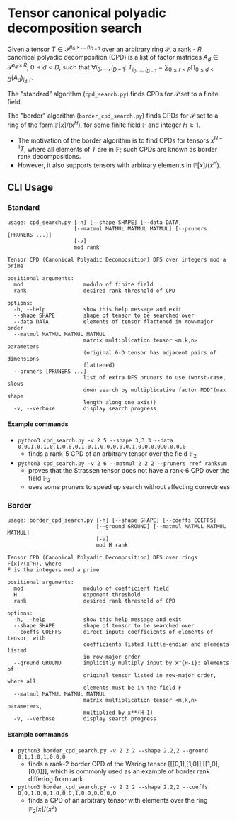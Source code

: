# Tensor canonical polyadic decomposition search

Given a tensor $T\in \mathcal{P}^{n_0\times\dots\ n_{D-1}}$ over an arbitrary ring $\mathcal{P}$,
a rank - $R$ canonical polyadic decomposition (CPD) is a list of factor matrices $A_d\in\mathcal{P}^{n_d\times R},\ 0\le d<D$, such that $\forall i_0,\dots,i_{D-1}:\ T_{i_0,\dots,i_{D-1}} = \sum_{0\le r<R} \prod_{0\le d<D} (A_d)_{i_d,r}$.

The "standard" algorithm (`cpd_search.py`) finds CPDs for $\mathcal{P}$ set to a finite field.

The "border" algorithm (`border_cpd_search.py`) finds CPDs for $\mathcal{P}$ set to a ring of the form $\mathbb{F}[x]/(x^H)$, for some finite field $\mathbb{F}$ and integer $H\ge 1$.
* The motivation of the border algorithm is to find CPDs for tensors $x^{H-1}T$, where all elements of $T$ are in $\mathbb{F}$; such CPDs are known as border rank decompositions.
* However, it also supports tensors with arbitrary elements in $\mathbb{F}[x]/(x^H)$.

## CLI Usage
### Standard
```
usage: cpd_search.py [-h] [--shape SHAPE] [--data DATA]
                     [--matmul MATMUL MATMUL MATMUL] [--pruners [PRUNERS ...]]
                     [-v]
                     mod rank

Tensor CPD (Canonical Polyadic Decomposition) DFS over integers mod a prime

positional arguments:
  mod                   modulo of finite field
  rank                  desired rank threshold of CPD

options:
  -h, --help            show this help message and exit
  --shape SHAPE         shape of tensor to be searched over
  --data DATA           elements of tensor flattened in row-major order
  --matmul MATMUL MATMUL MATMUL
                        matrix multiplication tensor <m,k,n> parameters
                        (original 6-D tensor has adjacent pairs of dimensions
                        flattened)
  --pruners [PRUNERS ...]
                        list of extra DFS pruners to use (worst-case, slows
                        down search by multiplicative factor MOD^(max shape
                        length along one axis))
  -v, --verbose         display search progress
```
#### Example commands
* `python3 cpd_search.py -v 2 5 --shape 3,3,3 --data 0,0,1,0,1,0,1,0,0,0,1,0,1,0,0,0,0,0,1,0,0,0,0,0,0,0,0`
  * finds a rank-5 CPD of an arbitrary tensor over the field $\mathbb{F}_2$
* `python3 cpd_search.py -v 2 6 --matmul 2 2 2 --pruners rref ranksum`
  * proves that the Strassen tensor does not have a rank-6 CPD over the field $\mathbb{F}_2$
  * uses some pruners to speed up search without affecting correctness

### Border
```
usage: border_cpd_search.py [-h] [--shape SHAPE] [--coeffs COEFFS]
                            [--ground GROUND] [--matmul MATMUL MATMUL MATMUL]
                            [-v]
                            mod H rank

Tensor CPD (Canonical Polyadic Decomposition) DFS over rings F[x]/(x^H), where
F is the integers mod a prime

positional arguments:
  mod                   modulo of coefficient field
  H                     exponent threshold
  rank                  desired rank threshold of CPD

options:
  -h, --help            show this help message and exit
  --shape SHAPE         shape of tensor to be searched over
  --coeffs COEFFS       direct input: coefficients of elements of tensor, with
                        coefficients listed little-endian and elements listed
                        in row-major order
  --ground GROUND       implicitly multiply input by x^{H-1}: elements of
                        original tensor listed in row-major order, where all
                        elements must be in the field F
  --matmul MATMUL MATMUL MATMUL
                        matrix multiplication tensor <m,k,n> parameters,
                        multiplied by x**(H-1)
  -v, --verbose         display search progress
```
#### Example commands
* `python3 border_cpd_search.py -v 2 2 2 --shape 2,2,2 --ground 0,1,1,0,1,0,0,0`
  * finds a rank-2 border CPD of the Waring tensor [[[0,1],[1,0]],[[1,0],[0,0]]], which is commonly used as an example of border rank differing from rank
* `python3 border_cpd_search.py -v 2 2 2 --shape 2,2,2 --coeffs 0,0,1,0,0,1,0,0,0,1,0,0,0,0,0,0`
  * finds a CPD of an arbitrary tensor with elements over the ring $\mathbb{F}_2[x]/(x^2)$
